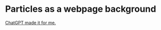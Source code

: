 # Particles as a webpage background

[ChatGPT made it for me.](https://chat.openai.com/share/0731ea5c-15dc-43fb-803d-7551dc2d3dd0)

